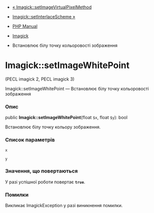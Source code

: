 - [«
Imagick::setImageVirtualPixelMethod](imagick.setimagevirtualpixelmethod.md)
- [Imagick::setInterlaceScheme »](imagick.setinterlacescheme.md)

- [PHP Manual](index.md)
- [Imagick](class.imagick.md)
- Встановлює білу точку кольоровості зображення

# Imagick::setImageWhitePoint

(PECL imagick 2, PECL imagick 3)

Imagick::setImageWhitePoint — Встановлює білу точку кольоровості
зображення

### Опис

public **Imagick::setImageWhitePoint**(float `$x`, float `$y`): bool

Встановлює білу точку кольору зображення.

### Список параметрів

`x`

`y`

### Значення, що повертаються

У разі успішної роботи повертає **`true`**.

### Помилки

Викликає ImagickException у разі виникнення помилки.
